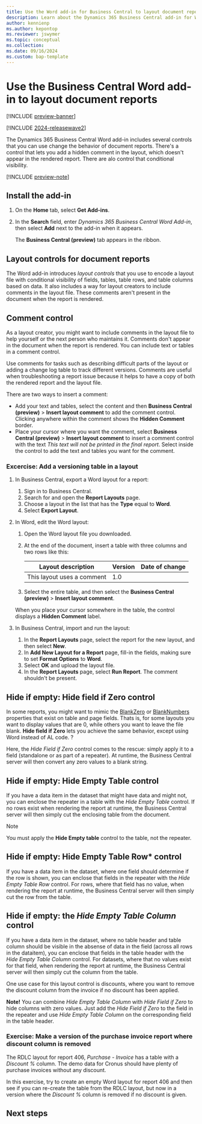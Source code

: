 ```yaml
---
title: Use the Word add-in for Business Central to layout document reports
description: Learn about the Dynamics 365 Business Central add-in for Word. 
author: kennienp
ms.author: kepontop 
ms.reviewer: jswymer
ms.topic: conceptual 
ms.collection: 
ms.date: 09/16/2024
ms.custom: bap-template
---
```

# Use the Business Central Word add-in to layout document reports

[!INCLUDE [preview-banner](~/../shared-content/shared/preview-includes/preview-banner.md)]

[!INCLUDE [2024-releasewave2](../includes/2024-releasewave2.md)]

The Dynamics 365 Business Central Word add-in includes several controls that you can use change the behavior of document reports. There's a control that lets you add a hidden comment in the layout, which doesn't appear in the rendered report. There are alo control that conditional visibility.



[!INCLUDE [preview-note](~/../shared-content/shared/preview-includes/production-ready-preview-dynamics365.md)]

## Install the add-in

1. On the **Home** tab, select **Get Add-ins**.
2. In the **Search** field, enter *Dynamics 365 Business Central Word Add-in*, then select **Add** next to the add-in when it appears.

    The **Business Central (preview)** tab appears in the ribbon.

## Layout controls for document reports

The Word add-in introduces *layout controls* that you use to encode a layout file with conditional visibility of fields, tables, table rows, and table columns based on data. It also includes a way for layout creators to include comments in the layout file. These comments aren't present in the document when the report is rendered.

## Comment control

As a layout creator, you might want to include comments in the layout file to help yourself or the next person who maintains it. Comments don't appear in the document when the report is rendered. You can include text or tables in a comment control.

Use comments for tasks such as describing difficult parts of the layout or adding a change log table to track different versions. Comments are useful when troubleshooting a report issue because it helps to have a copy of both the rendered report and the layout file.

There are two ways to insert a comment:

- Add your text and tables, select the content and then **Business Central (preview)** > **Insert layout comment** to add the comment control. Clicking anywhere within the comment shows the **Hidden Comment** border.
- Place your cursor where you want the comment, select **Business Central (preview)** > **Insert layout comment** to insert a comment control with the text *This text will not be printed in the final report*. Select inside the control to add the text and tables you want for the comment.

### Excercise: Add a versioning table in a layout

1. In Business Central, export a Word layout for a report:

   1. Sign in to Business Central.
   1. Search for and open the **Report Layouts** page.
   1. Choose a layout in the list that has the **Type** equal to **Word**.
   1. Select **Export Layout**.
1. In Word, edit the Word layout:
   1. Open the Word layout file you downloaded.
   1. At the end of the document, insert a table with three columns and two rows like this:

      | Layout description | Version | Date of change |
      |-|-|-|
      |This layout uses a comment| 1.0 | <todays date> |

   1. Select the entire table, and then select the **Business Central (preview)** > **Insert layout comment**.

   When you place your cursor somewhere in the table, the control displays a **Hidden Comment** label.

1. In Business Central, import and run the layout:

   1. In the **Report Layouts** page, select the report for the new layout, and then select **New**.
   1. In **Add New Layout for a Report** page, fill-in the fields, making sure to set **Format Options** to **Word**.
   1. Select **OK** and upload the layout file.
   1. In the **Report Layouts** page, select **Run Report**. The comment shouldn't be present.

## Hide if empty: Hide field if Zero control

In some reports, you might want to mimic the [BlankZero](properties/devenv-blankzero-property.md) or [BlankNumbers](properties/devenv-blanknumbers-property.md) properties that exist on table and page fields. Thats is, for some layouts you want to display values that are 0,  while others you want to leave the file blank.  **Hide field if Zero** lets you achieve the same behavior, except using Word instead of AL code.  ? 

Here, the *Hide Field if Zero* control comes to the rescue: simply apply it to a field (standalone or as part of a repeater). At runtime, the Business Central server will then convert any zero values to a blank string.

## Hide if empty: Hide Empty Table control

If you have a data item in the dataset that might have data and might not, you can enclose the repeater in a table with the *Hide Empty Table* control. If no rows exist when rendering the report at runtime, the Business Central server will then simply cut the enclosing table from the document. 

> [!NOTE]
> You must apply the **Hide Empty table** control to the table, not the repeater.

## Hide if empty: Hide Empty Table Row* control

If you have a data item in the dataset, where one field should determine if the row is shown, you can enclose that fields in the repeater with the *Hide Empty Table Row* control. For rows, where that field has no value, when rendering the report at runtime, the Business Central server will then simply cut the row from the table. 

## Hide if empty: the *Hide Empty Table Column* control

If you have a data item in the dataset, where no table header and table column should be visible in the absense of data in the field (across all rows in the dataitem), you can enclose that fields in the table header with the *Hide Empty Table Column* control. For datasets, where that no values exist for that field, when rendering the report at runtime, the Business Central server will then simply cut the column from the table. 

One use case for this layout control is discounts, where you want to remove the discount column from the invoice if no discount has been applied. 

**Note!** You can combine *Hide Empty Table Column* with *Hide Field if Zero* to hide columns with zero values. Just add the *Hide Field if Zero* to the field in the repeater and use *Hide Empty Table Column* on the corresponding field in the table header.

### Exercise: Make a version of the purchase invoice report where discount column is removed

The RDLC layout for report 406, *Purchase - Invoice* has a table with a *Discount %* column. The demo data for Cronus should have plenty of purchase invoices without any discount. 

In this exercise, try to create an empty Word layout for report 406 and then see if you can re-create the table from the RDLC layout, but now in a version where the *Discount %* column is removed if no discount is given.

## Next steps

<!--Remove all the comments in this template before you sign-off or merge to the main branch.-->
